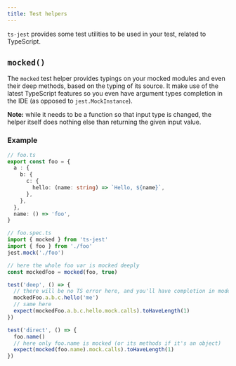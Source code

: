 ```yaml
---
title: Test helpers
---
```

`ts-jest` provides some test utilities to be used in your test, related to TypeScript.

## `mocked()`

The `mocked` test helper provides typings on your mocked modules and even their deep methods, based on the typing of its source. It make use of the latest TypeScript features so you even have argument types completion in the IDE (as opposed to `jest.MockInstance`).

**Note:** while it needs to be a function so that input type is changed, the helper itself does nothing else than returning the given input value.

### Example

```ts
// foo.ts
export const foo = {
  a : {
    b: {
      c: {
        hello: (name: string) => `Hello, ${name}`,
      },
    },
  },
  name: () => 'foo',
}
```

```ts
// foo.spec.ts
import { mocked } from 'ts-jest'
import { foo } from './foo'
jest.mock('./foo')

// here the whole foo var is mocked deeply
const mockedFoo = mocked(foo, true)

test('deep', () => {
  // there will be no TS error here, and you'll have completion in modern IDEs
  mockedFoo.a.b.c.hello('me')
  // same here
  expect(mockedFoo.a.b.c.hello.mock.calls).toHaveLength(1)
})

test('direct', () => {
  foo.name()
  // here only foo.name is mocked (or its methods if it's an object)
  expect(mocked(foo.name).mock.calls).toHaveLength(1)
})

```
